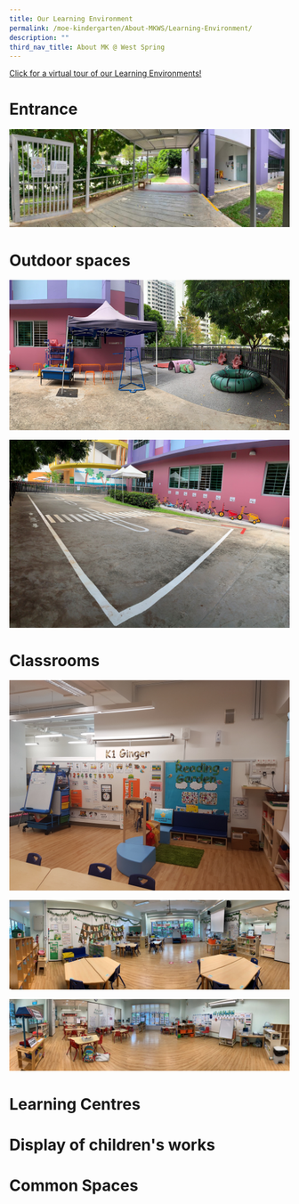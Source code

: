 ```yaml
---
title: Our Learning Environment
permalink: /moe-kindergarten/About-MKWS/Learning-Environment/
description: ""
third_nav_title: About MK @ West Spring
---
```

[Click for a virtual tour of our Learning Environments!](https://drive.google.com/file/d/1_ItdAwo8Rh_65LOXnYg-qwMld0DgVUBT/view?usp=share_link)

# Entrance
![Welcome to MOE Kindergarten @ West Spring!](/images/MK/Learning%20Environment/MK%20Entrance.jpg)
# Outdoor spaces
![](/images/MK/Learning%20Environment/MK_Outdoor-%20Playground.png)

![](/images/MK/Learning%20Environment/MK_Outdoor-%20Tricycle%20Space.jpg)
# Classrooms
![](/images/MK/Learning%20Environment/MK%20Classroom%2003.jpg)

![](/images/MK/Learning%20Environment/MK%20Classroom%2001.jpg)

![](/images/MK/Learning%20Environment/MK%20Classroom%2002.jpg)
# Learning Centres

# Display of children's works

# Common Spaces